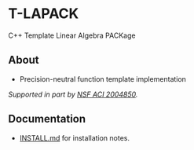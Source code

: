 # T-LAPACK
C++ Template Linear Algebra PACKage

## About

+ Precision-neutral function template implementation

*Supported in part by [NSF ACI 2004850](http://www.nsf.gov/awardsearch/showAward?AWD_ID=2004850).*

## Documentation

+ [INSTALL.md](INSTALL.md) for installation notes.